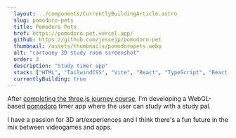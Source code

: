 ```yaml
---
  layout: ../components/CurrentlyBuildingArticle.astro
  slug: pomodoro-pets
  title: Pomodoro Pets
  href: https://pomodoro-pet.vercel.app/
  github: https://github.com/jessejp/pomodoro-pet
  thumbnail: /assets/thumbnails/pomodoropets.webp
  alt: "cartoony 3D study room screenshot"
  order: 3
  description: "Study timer app"
  stack: ["HTML", "TailwindCSS", "Vite", "React", "TypeScript", "React-Three-Fiber", "Blender"]
  currentlyBuilding: true
---
```


After <a class="accessible" href="https://threejs-journey.com/certificate/view/27153" target="_blank">completing the three.js journey course</a>, I'm developing a WebGL-based <a class="accessible" href="https://en.wikipedia.org/wiki/Pomodoro_Technique" target="_blank">pomodoro</a> timer app where the user can study with a study pal.

I have a passion for 3D art/experiences and I think there's a fun future in the mix between videogames and apps.
